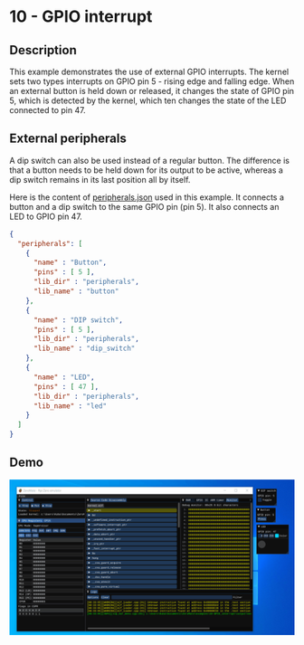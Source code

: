 # 10 - GPIO interrupt

## Description

This example demonstrates the use of external GPIO interrupts. The kernel sets two types interrupts on GPIO pin 5 - rising edge and falling edge. When an external button is held down or released, it changes the state of  GPIO pin 5, which is detected by the kernel, which ten changes the state of the LED connected to pin 47. 

## External peripherals

A dip switch can also be used instead of a regular button. The difference is that a button needs to be held down for its output to be active, whereas a dip switch remains in its last position all by itself.

Here is the content of [peripherals.json](../../peripherals.json) used in this example. It connects a button and a dip switch to the same GPIO pin (pin 5). It also connects an LED to GPIO pin 47.

```json
{
  "peripherals": [
    {
      "name" : "Button",
      "pins" : [ 5 ],
      "lib_dir" : "peripherals",
      "lib_name" : "button"
    },
    {
      "name" : "DIP switch",
      "pins" : [ 5 ],
      "lib_dir" : "peripherals",
      "lib_name" : "dip_switch"
    },
    {
      "name" : "LED",
      "pins" : [ 47 ],
      "lib_dir" : "peripherals",
      "lib_name" : "led"
    }
  ]
}
```

## Demo

<img src="../../misc/screenshots/gifs/examples/10-GPIO_interrupt.gif">